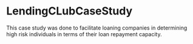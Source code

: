 # LendingCLubCaseStudy
This case study was done to facilitate loaning companies in determining high risk individuals in terms of their loan repayment capacity.
